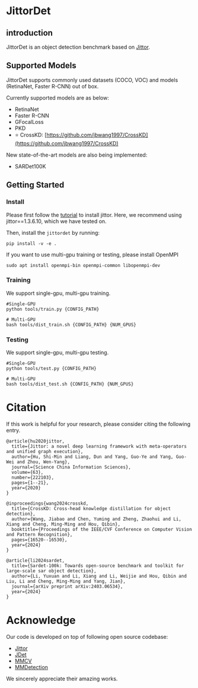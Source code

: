 # JittorDet

## introduction

JittorDet is an object detection benchmark based on [Jittor](https://cg.cs.tsinghua.edu.cn/jittor/).

## Supported Models

JittorDet supports commonly used datasets (COCO, VOC) and models (RetinaNet, Faster R-CNN) out of box.

Currently supported models are as below:

- RetinaNet
- Faster R-CNN
- GFocalLoss
- PKD
- ⭐ CrossKD: [https://github.com/jbwang1997/CrossKD](https://github.com/jbwang1997/CrossKD)

New state-of-the-art models are also being implemented:

- SARDet100K

## Getting Started

### Install

Please first follow the [tutorial](https://github.com/Jittor/jittor) to install jittor.
Here, we recommend using jittor==1.3.6.10, which we have tested on.

Then, install the `jittordet` by running:
```
pip install -v -e .
```

If you want to use multi-gpu training or testing, please install OpenMPI
```
sudo apt install openmpi-bin openmpi-common libopenmpi-dev
```

### Training

We support single-gpu, multi-gpu training.
```
#Single-GPU
python tools/train.py {CONFIG_PATH}

# Multi-GPU
bash tools/dist_train.sh {CONFIG_PATH} {NUM_GPUS}
```

### Testing

We support single-gpu, multi-gpu testing.
```
#Single-GPU
python tools/test.py {CONFIG_PATH}

# Multi-GPU
bash tools/dist_test.sh {CONFIG_PATH} {NUM_GPUS}
```

# Citation

If this work is helpful for your research, please consider citing the following entry.

```
@article{hu2020jittor,
  title={Jittor: a novel deep learning framework with meta-operators and unified graph execution},
  author={Hu, Shi-Min and Liang, Dun and Yang, Guo-Ye and Yang, Guo-Wei and Zhou, Wen-Yang},
  journal={Science China Information Sciences},
  volume={63},
  number={222103},
  pages={1--21},
  year={2020}
}

@inproceedings{wang2024crosskd,
  title={CrossKD: Cross-head knowledge distillation for object detection},
  author={Wang, Jiabao and Chen, Yuming and Zheng, Zhaohui and Li, Xiang and Cheng, Ming-Ming and Hou, Qibin},
  booktitle={Proceedings of the IEEE/CVF Conference on Computer Vision and Pattern Recognition},
  pages={16520--16530},
  year={2024}
}

@article{li2024sardet,
  title={Sardet-100k: Towards open-source benchmark and toolkit for large-scale sar object detection},
  author={Li, Yuxuan and Li, Xiang and Li, Weijie and Hou, Qibin and Liu, Li and Cheng, Ming-Ming and Yang, Jian},
  journal={arXiv preprint arXiv:2403.06534},
  year={2024}
}
```

# Acknowledge

Our code is developed on top of following open source codebase:

- [Jittor](https://github.com/Jittor/jittor)
- [JDet](https://github.com/Jittor/JDet)
- [MMCV](https://github.com/open-mmlab/mmcv)
- [MMDetection](https://github.com/open-mmlab/mmdetection)

We sincerely appreciate their amazing works.
